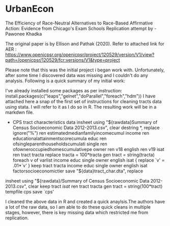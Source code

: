 # UrbanEcon
The Efficiency of Race-Neutral Alternatives to Race-Based Affirmative Action: Evidence from Chicago's Exam Schools
Replication attempt by - Pawonee Khadka

The original paper is by Ellison and Pathak (2020). 
Refer to attached link for AER : https://www.openicpsr.org/openicpsr/project/120529/version/V1/view?path=/openicpsr/120529/fcr:versions/V1&type=project

Please note that this was the initial project i began work with. Unfortunately, after some time I discovered data was missing and I couldn't do any analysis. Following is a quick summary of my initial work:



I've already installed some packages as per instruction:
install.packages(c("leaps","gelnet","doParallel","foreach","hdm"))
I have attached here a snap of the first set of instructions for cleaning tracts data using stata. I will refer to it as I do so in R. The resulting work will be in a markdwn file.

* CPS tract characteristics data
insheet using "${rawdata}Summary of Census Socioeconomic Data 2012-2013.csv", clear
destring *, replace ignore("%")
ren estimatedmedianfamilyincomecumul income
ren educationalattainmentscorecumula educ
ren ofsingleparenthouseholdscumulati single
ren ofowneroccupiedhomescumulativepe owner
ren v18 english
ren v19 isat
ren tract tracta
replace tracta = 100*tracta
gen tract = string(tracta)
foreach v of varlist income educ single owner english isat {
  replace `v' = .01*`v'
}
keep tract tracta income educ single owner english isat factorsocioeconomictier
save "${data}tract_char.dta", replace

insheet using "${rawdata}/Summary of Census Socioeconomic Data 2012-2013.csv", clear
keep tract *isat*
ren tract tracta
gen tract = string(100*tract)
tempfile cps
save `cps'


I cleaned the above data in R and created a quick anaylsis.The authors have a lot of the raw data, so I am able to do these quick cleans in multiple stages, however, there is key missing data which restricted me from replication.
